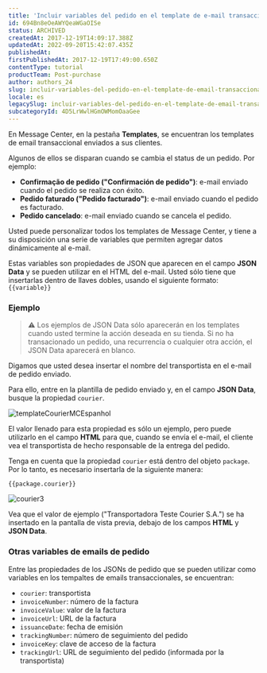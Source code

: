 ```yaml
---
title: 'Incluir variables del pedido en el template de e-mail transaccional'
id: 694Bn8eOeAWYQeaWGaOISe
status: ARCHIVED
createdAt: 2017-12-19T14:09:17.388Z
updatedAt: 2022-09-20T15:42:07.435Z
publishedAt: 
firstPublishedAt: 2017-12-19T17:49:00.650Z
contentType: tutorial
productTeam: Post-purchase
author: authors_24
slug: incluir-variables-del-pedido-en-el-template-de-email-transaccional
locale: es
legacySlug: incluir-variables-del-pedido-en-el-template-de-email-transaccional
subcategoryId: 4D5LrWwlHGmOWMomOaaGee
---
```


En Message Center, en la pestaña __Templates__, se encuentran los templates de email transaccional enviados a sus clientes.

Algunos de ellos se disparan cuando se cambia el status de un pedido. Por ejemplo:
- __Confirmação de pedido ("Confirmación de pedido")__: e-mail enviado cuando el pedido se realiza con éxito.
- __Pedido faturado ("Pedido facturado")__: e-mail enviado cuando el pedido es facturado.
- __Pedido cancelado__: e-mail enviado cuando se cancela el pedido.

Usted puede personalizar todos los templates de Message Center, y tiene a su disposición una serie de variables que permiten agregar datos dinámicamente al e-mail.

Estas variables son propiedades de JSON que aparecen en el campo __JSON Data__ y se pueden utilizar en el HTML del e-mail. Usted sólo tiene que insertarlas dentro de llaves dobles, usando el siguiente formato: `{{variable}}`

### Ejemplo

>⚠️ Los ejemplos de JSON Data sólo aparecerán en los templates cuando usted termine la acción deseada en su tienda. Si no ha transacionado un pedido, una recurrencia o cualquier otra acción, el JSON Data aparecerá en blanco.

Digamos que usted desea insertar el nombre del transportista en el e-mail de pedido enviado.

Para ello, entre en la plantilla de pedido enviado y, en el campo __JSON Data__, busque la propiedad `courier`.

![templateCourierMCEspanhol](//images.contentful.com/alneenqid6w5/5bUVtrYTugUiqKimU6COEK/d73394e8e6f37fe56ea7ec6718c7edf6/templateCourierMCEspanhol.png)

El valor llenado para esta propiedad es sólo un ejemplo, pero puede utilizarlo en el campo __HTML__ para que, cuando se envía el e-mail, el cliente vea el transportista de hecho responsable de la entrega del pedido.

Tenga en cuenta que la propiedad `courier` está dentro del objeto `package`. Por lo tanto, es necesario insertarla de la siguiente manera:

`{{package.courier}}`

![courier3](//images.contentful.com/alneenqid6w5/2yzopAVuU46I2UICEQ0y2S/69e4a43fa202c90cb9996f4a3eea19aa/courier3.png)

Vea que el valor de ejemplo ("Transportadora Teste Courier S.A.") se ha insertado en la pantalla de vista previa, debajo de los campos __HTML__ y __JSON Data__.

### Otras variables de emails de pedido

Entre las propiedades de los JSONs de pedido que se pueden utilizar como variables en los tempaltes de emails transaccionales, se encuentran:

- `courier`: transportista
- `invoiceNumber`: número de la factura
- `invoiceValue`: valor de la factura
- `invoiceUrl`: URL de la factura
- `issuanceDate`: fecha de emisión
- `trackingNumber`: número de seguimiento del pedido
- `invoiceKey`: clave de acceso de la factura
- `trackingUrl`: URL de seguimiento del pedido (informada por la transportista)
